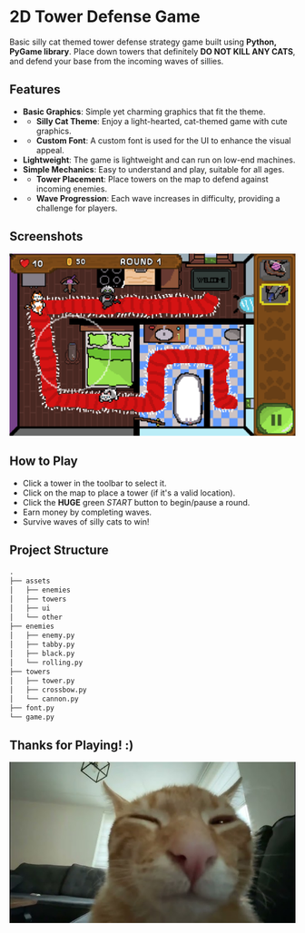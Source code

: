 # 2D Tower Defense Game

Basic silly cat themed tower defense strategy game built using **Python, PyGame library**.
Place down towers that definitely **DO NOT KILL ANY CATS**, and defend your base from the incoming waves of sillies.

## Features
- **Basic Graphics**: Simple yet charming graphics that fit the theme.
- - **Silly Cat Theme**: Enjoy a light-hearted, cat-themed game with cute graphics.
- - **Custom Font**: A custom font is used for the UI to enhance the visual appeal.
- **Lightweight**: The game is lightweight and can run on low-end machines.
- **Simple Mechanics**: Easy to understand and play, suitable for all ages.
- - **Tower Placement**: Place towers on the map to defend against incoming enemies.
- - **Wave Progression**: Each wave increases in difficulty, providing a challenge for players.

## Screenshots

![Preview image of the game](assets/other/preview.png)

## How to Play
- Click a tower in the toolbar to select it.
- Click on the map to place a tower (if it's a valid location).
- Click the **HUGE** green _START_ button to begin/pause a round. 
- Earn money by completing waves.
- Survive waves of silly cats to win!

## Project Structure
```
.
├── assets
│   ├── enemies
│   ├── towers
│   ├── ui
│   └── other
├── enemies
│   ├── enemy.py
│   ├── tabby.py
│   ├── black.py
│   └── rolling.py
├── towers
│   ├── tower.py
│   ├── crossbow.py
│   └── cannon.py
├── font.py
└── game.py
```

## Thanks for Playing! :)
![buh](assets/other/buh.jpg)